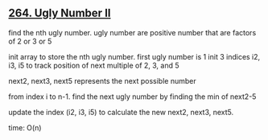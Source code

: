 ## [264. Ugly Number II](https://leetcode.com/problems/ugly-number-ii/description/)

find the nth ugly number. ugly number are positive number that are factors of 2 or 3 or 5

init array to store the nth ugly number.
first ugly number is 1
init 3 indices i2, i3, i5 to track position of next multiple of 2, 3, and 5

next2, next3, next5 represents the next possible number

from index i to n-1. find the next ugly number by finding the min of next2-5

update the index (i2, i3, i5) to calculate the new next2, next3, next5.

time: O(n)
